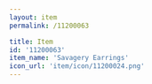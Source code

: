 ```yaml
---
layout: item
permalink: /11200063

title: Item
id: '11200063'
item_name: 'Savagery Earrings'
icon_url: 'item/icon/11200024.png'
---
```

